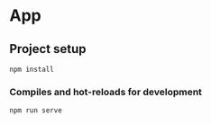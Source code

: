 # App

## Project setup
```
npm install
```

### Compiles and hot-reloads for development
```
npm run serve
```

